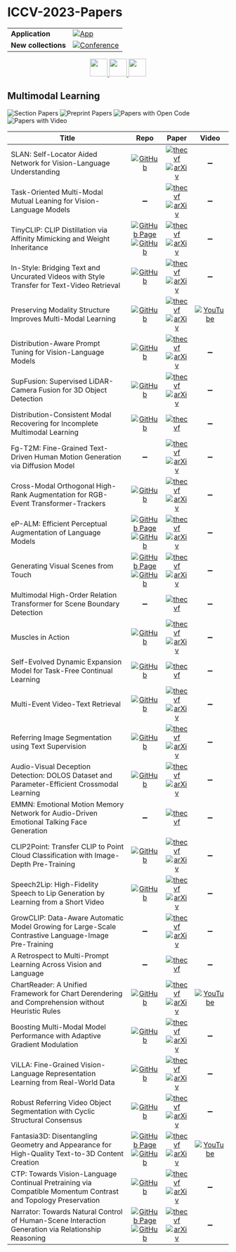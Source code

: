 # ICCV-2023-Papers

<table>
    <tr>
        <td><strong>Application</strong></td>
        <td>
            <a href="https://huggingface.co/spaces/DmitryRyumin/NewEraAI-Papers" style="float:left;">
                <img src="https://img.shields.io/badge/🤗-NewEraAI--Papers-FFD21F.svg" alt="App" />
            </a>
        </td>
    </tr>
    <tr>
        <td><strong>New collections</strong></td>
        <td>
            <a href="https://github.com/DmitryRyumin/ICCV-2023-Papers/blob/main/README.md">
                <img src="http://img.shields.io/badge/ICCV-2025-0073AE.svg" alt="Conference">
            </a>
        </td>
    </tr>
</table>

<div align="center">
    <a href="https://github.com/DmitryRyumin/ICCV-2023-Papers/blob/main/sections/2023/main/scene-analysis-and-understanding.md">
        <img src="https://cdn.jsdelivr.net/gh/DmitryRyumin/NewEraAI-Papers@main/images/left.svg" width="40" alt="" />
    </a>
    <a href="https://github.com/DmitryRyumin/ICCV-2023-25-Papers/blob/main/README_2023.md">
        <img src="https://cdn.jsdelivr.net/gh/DmitryRyumin/NewEraAI-Papers@main/images/home.svg" width="40" alt="" />
    </a>
    <a href="https://github.com/DmitryRyumin/ICCV-2023-Papers/blob/main/sections/2023/main/human-in-the-loop-computer-vision.md">
        <img src="https://cdn.jsdelivr.net/gh/DmitryRyumin/NewEraAI-Papers@main/images/right.svg" width="40" alt="" />
    </a>
</div>

## Multimodal Learning

![Section Papers](https://img.shields.io/badge/Section%20Papers-30-42BA16) ![Preprint Papers](https://img.shields.io/badge/Preprint%20Papers-25-b31b1b) ![Papers with Open Code](https://img.shields.io/badge/Papers%20with%20Open%20Code-24-1D7FBF) ![Papers with Video](https://img.shields.io/badge/Papers%20with%20Video-3-FF0000)

| **Title** | **Repo** | **Paper** | **Video** |
|-----------|:--------:|:---------:|:---------:|
| SLAN: Self-Locator Aided Network for Vision-Language Understanding | [![GitHub](https://img.shields.io/github/stars/scok30/SLAN?style=flat)](https://github.com/scok30/SLAN) | [![thecvf](https://img.shields.io/badge/pdf-thecvf-7395C5.svg)](https://openaccess.thecvf.com/content/ICCV2023/papers/Zhai_SLAN_Self-Locator_Aided_Network_for_Vision-Language_Understanding_ICCV_2023_paper.pdf) <br /> [![arXiv](https://img.shields.io/badge/arXiv-2211.16208-b31b1b.svg)](https://arxiv.org/abs/2211.16208) | :heavy_minus_sign: |
| Task-Oriented Multi-Modal Mutual Leaning for Vision-Language Models | :heavy_minus_sign: | [![thecvf](https://img.shields.io/badge/pdf-thecvf-7395C5.svg)](https://openaccess.thecvf.com/content/ICCV2023/papers/Long_Task-Oriented_Multi-Modal_Mutual_Leaning_for_Vision-Language_Models_ICCV_2023_paper.pdf) <br /> [![arXiv](https://img.shields.io/badge/arXiv-2303.17169-b31b1b.svg)](https://arxiv.org/abs/2303.17169) | :heavy_minus_sign: |
| TinyCLIP: CLIP Distillation via Affinity Mimicking and Weight Inheritance | [![GitHub Page](https://img.shields.io/badge/GitHub-Page-159957.svg?style=flat)](https://github.com/microsoft/Cream/tree/main/TinyCLIP) <br /> [![GitHub](https://img.shields.io/github/stars/microsoft/Cream?style=flat)](https://github.com/microsoft/Cream) | [![thecvf](https://img.shields.io/badge/pdf-thecvf-7395C5.svg)](https://openaccess.thecvf.com/content/ICCV2023/papers/Wu_TinyCLIP_CLIP_Distillation_via_Affinity_Mimicking_and_Weight_Inheritance_ICCV_2023_paper.pdf) <br /> [![arXiv](https://img.shields.io/badge/arXiv-2309.12314-b31b1b.svg)](https://arxiv.org/abs/2309.12314) | :heavy_minus_sign: |
| In-Style: Bridging Text and Uncurated Videos with Style Transfer for Text-Video Retrieval | [![GitHub](https://img.shields.io/github/stars/ninatu/in_style?style=flat)](https://github.com/ninatu/in_style) | [![thecvf](https://img.shields.io/badge/pdf-thecvf-7395C5.svg)](https://openaccess.thecvf.com/content/ICCV2023/papers/Shvetsova_In-Style_Bridging_Text_and_Uncurated_Videos_with_Style_Transfer_for_ICCV_2023_paper.pdf) <br /> [![arXiv](https://img.shields.io/badge/arXiv-2309.08928-b31b1b.svg)](https://arxiv.org/abs/2309.08928) | :heavy_minus_sign: |
| Preserving Modality Structure Improves Multi-Modal Learning | [![GitHub](https://img.shields.io/github/stars/Swetha5/Multi_Sinkhorn_Knopp?style=flat)](https://github.com/Swetha5/Multi_Sinkhorn_Knopp) | [![thecvf](https://img.shields.io/badge/pdf-thecvf-7395C5.svg)](https://openaccess.thecvf.com/content/ICCV2023/papers/Swetha_Preserving_Modality_Structure_Improves_Multi-Modal_Learning_ICCV_2023_paper.pdf) <br /> [![arXiv](https://img.shields.io/badge/arXiv-2308.13077-b31b1b.svg)](https://arxiv.org/abs/2308.13077) | [![YouTube](https://img.shields.io/badge/YouTube-%23FF0000.svg?style=for-the-badge&logo=YouTube&logoColor=white)](https://www.youtube.com/watch?v=KmyFxfUOGcY) |
| Distribution-Aware Prompt Tuning for Vision-Language Models | [![GitHub](https://img.shields.io/github/stars/mlvlab/DAPT?style=flat)](https://github.com/mlvlab/DAPT) | [![thecvf](https://img.shields.io/badge/pdf-thecvf-7395C5.svg)](https://openaccess.thecvf.com/content/ICCV2023/papers/Cho_Distribution-Aware_Prompt_Tuning_for_Vision-Language_Models_ICCV_2023_paper.pdf) <br /> [![arXiv](https://img.shields.io/badge/arXiv-2309.03406-b31b1b.svg)](https://arxiv.org/abs/2309.03406) | :heavy_minus_sign: |
| SupFusion: Supervised LiDAR-Camera Fusion for 3D Object Detection | [![GitHub](https://img.shields.io/github/stars/IranQin/SupFusion?style=flat)](https://github.com/IranQin/SupFusion) | [![thecvf](https://img.shields.io/badge/pdf-thecvf-7395C5.svg)](https://openaccess.thecvf.com/content/ICCV2023/papers/Qin_SupFusion_Supervised_LiDAR-Camera_Fusion_for_3D_Object_Detection_ICCV_2023_paper.pdf) <br /> [![arXiv](https://img.shields.io/badge/arXiv-2309.07084-b31b1b.svg)](https://arxiv.org/abs/2309.07084) | :heavy_minus_sign: |
| Distribution-Consistent Modal Recovering for Incomplete Multimodal Learning | [![GitHub](https://img.shields.io/github/stars/mdswyz/DiCMoR?style=flat)](https://github.com/mdswyz/DiCMoR) | [![thecvf](https://img.shields.io/badge/pdf-thecvf-7395C5.svg)](https://openaccess.thecvf.com/content/ICCV2023/papers/Wang_Distribution-Consistent_Modal_Recovering_for_Incomplete_Multimodal_Learning_ICCV_2023_paper.pdf) | :heavy_minus_sign: |
| Fg-T2M: Fine-Grained Text-Driven Human Motion Generation via Diffusion Model | :heavy_minus_sign: | [![thecvf](https://img.shields.io/badge/pdf-thecvf-7395C5.svg)](https://openaccess.thecvf.com/content/ICCV2023/papers/Wang_Fg-T2M_Fine-Grained_Text-Driven_Human_Motion_Generation_via_Diffusion_Model_ICCV_2023_paper.pdf) <br /> [![arXiv](https://img.shields.io/badge/arXiv-2309.06284-b31b1b.svg)](https://arxiv.org/abs/2309.06284) | :heavy_minus_sign: |
| Cross-Modal Orthogonal High-Rank Augmentation for RGB-Event Transformer-Trackers | [![GitHub](https://img.shields.io/github/stars/ZHU-Zhiyu/High-Rank_RGB-Event_Tracker?style=flat)](https://github.com/ZHU-Zhiyu/High-Rank_RGB-Event_Tracker) | [![thecvf](https://img.shields.io/badge/pdf-thecvf-7395C5.svg)](https://openaccess.thecvf.com/content/ICCV2023/papers/Zhu_Cross-Modal_Orthogonal_High-Rank_Augmentation_for_RGB-Event_Transformer-Trackers_ICCV_2023_paper.pdf) <br /> [![arXiv](https://img.shields.io/badge/arXiv-2307.04129-b31b1b.svg)](https://arxiv.org/abs/2307.04129) | :heavy_minus_sign: |
| eP-ALM: Efficient Perceptual Augmentation of Language Models | [![GitHub Page](https://img.shields.io/badge/GitHub-Page-159957.svg)](https://mshukor.github.io/eP-ALM.github.io/) <br /> [![GitHub](https://img.shields.io/github/stars/mshukor/eP-ALM?style=flat)](https://github.com/mshukor/eP-ALM) | [![thecvf](https://img.shields.io/badge/pdf-thecvf-7395C5.svg)](https://openaccess.thecvf.com/content/ICCV2023/papers/Shukor_eP-ALM_Efficient_Perceptual_Augmentation_of_Language_Models_ICCV_2023_paper.pdf) <br /> [![arXiv](https://img.shields.io/badge/arXiv-2303.11403-b31b1b.svg)](https://arxiv.org/abs/2303.11403) | :heavy_minus_sign: |
| Generating Visual Scenes from Touch | [![GitHub Page](https://img.shields.io/badge/GitHub-Page-159957.svg)](https://fredfyyang.github.io/vision-from-touch/) <br /> [![GitHub](https://img.shields.io/github/stars/fredfyyang/vision-from-touch?style=flat)](https://github.com/fredfyyang/vision-from-touch) | [![thecvf](https://img.shields.io/badge/pdf-thecvf-7395C5.svg)](https://openaccess.thecvf.com/content/ICCV2023/papers/Yang_Generating_Visual_Scenes_from_Touch_ICCV_2023_paper.pdf) <br /> [![arXiv](https://img.shields.io/badge/arXiv-2309.15117-b31b1b.svg)](https://arxiv.org/abs/2309.15117) | :heavy_minus_sign: |
| Multimodal High-Order Relation Transformer for Scene Boundary Detection | :heavy_minus_sign: | [![thecvf](https://img.shields.io/badge/pdf-thecvf-7395C5.svg)](https://openaccess.thecvf.com/content/ICCV2023/papers/Wei_Multimodal_High-order_Relation_Transformer_for_Scene_Boundary_Detection_ICCV_2023_paper.pdf) | :heavy_minus_sign: |
| Muscles in Action | [![GitHub](https://img.shields.io/github/stars/mchiquier/musclesinaction?style=flat)](https://github.com/mchiquier/musclesinaction) | [![thecvf](https://img.shields.io/badge/pdf-thecvf-7395C5.svg)](https://openaccess.thecvf.com/content/ICCV2023/papers/Chiquier_Muscles_in_Action_ICCV_2023_paper.pdf) <br /> [![arXiv](https://img.shields.io/badge/arXiv-2212.02978-b31b1b.svg)](https://arxiv.org/abs/2212.02978) | :heavy_minus_sign: |
| Self-Evolved Dynamic Expansion Model for Task-Free Continual Learning | [![GitHub](https://img.shields.io/github/stars/dtuzi123/SEDEM?style=flat)](https://github.com/dtuzi123/SEDEM) | [![thecvf](https://img.shields.io/badge/pdf-thecvf-7395C5.svg)](https://openaccess.thecvf.com/content/ICCV2023/papers/Ye_Self-Evolved_Dynamic_Expansion_Model_for_Task-Free_Continual_Learning_ICCV_2023_paper.pdf) | :heavy_minus_sign: |
| Multi-Event Video-Text Retrieval | [![GitHub](https://img.shields.io/github/stars/gengyuanmax/MeVTR?style=flat)](https://github.com/gengyuanmax/MeVTR) | [![thecvf](https://img.shields.io/badge/pdf-thecvf-7395C5.svg)](https://openaccess.thecvf.com/content/ICCV2023/papers/Zhang_Multi-Event_Video-Text_Retrieval_ICCV_2023_paper.pdf) <br /> [![arXiv](https://img.shields.io/badge/arXiv-2308.11551-b31b1b.svg)](https://arxiv.org/abs/2308.11551) | :heavy_minus_sign: |
| Referring Image Segmentation using Text Supervision | [![GitHub](https://img.shields.io/github/stars/fawnliu/TRIS?style=flat)](https://github.com/fawnliu/TRIS) | [![thecvf](https://img.shields.io/badge/pdf-thecvf-7395C5.svg)](https://openaccess.thecvf.com/content/ICCV2023/papers/Liu_Referring_Image_Segmentation_Using_Text_Supervision_ICCV_2023_paper.pdf) <br /> [![arXiv](https://img.shields.io/badge/arXiv-2308.14575-b31b1b.svg)](https://arxiv.org/abs/2308.14575) | :heavy_minus_sign: |
| Audio-Visual Deception Detection: DOLOS Dataset and Parameter-Efficient Crossmodal Learning | [![GitHub](https://img.shields.io/github/stars/NMS05/Audio-Visual-Deception-Detection-DOLOS-Dataset-and-Parameter-Efficient-Crossmodal-Learning?style=flat)](https://github.com/NMS05/Audio-Visual-Deception-Detection-DOLOS-Dataset-and-Parameter-Efficient-Crossmodal-Learning) | [![thecvf](https://img.shields.io/badge/pdf-thecvf-7395C5.svg)](https://openaccess.thecvf.com/content/ICCV2023/papers/Guo_Audio-Visual_Deception_Detection_DOLOS_Dataset_and_Parameter-Efficient_Crossmodal_Learning_ICCV_2023_paper.pdf) <br /> [![arXiv](https://img.shields.io/badge/arXiv-2303.12745-b31b1b.svg)](https://arxiv.org/abs/2303.12745) | :heavy_minus_sign: |
| EMMN: Emotional Motion Memory Network for Audio-Driven Emotional Talking Face Generation | :heavy_minus_sign: | [![thecvf](https://img.shields.io/badge/pdf-thecvf-7395C5.svg)](https://openaccess.thecvf.com/content/ICCV2023/papers/Tan_EMMN_Emotional_Motion_Memory_Network_for_Audio-driven_Emotional_Talking_Face_ICCV_2023_paper.pdf) | :heavy_minus_sign: |
| CLIP2Point: Transfer CLIP to Point Cloud Classification with Image-Depth Pre-Training | [![GitHub](https://img.shields.io/github/stars/tyhuang0428/CLIP2Point?style=flat)](https://github.com/tyhuang0428/CLIP2Point) | [![thecvf](https://img.shields.io/badge/pdf-thecvf-7395C5.svg)](https://openaccess.thecvf.com/content/ICCV2023/papers/Huang_CLIP2Point_Transfer_CLIP_to_Point_Cloud_Classification_with_Image-Depth_Pre-Training_ICCV_2023_paper.pdf) <br /> [![arXiv](https://img.shields.io/badge/arXiv-2210.01055-b31b1b.svg)](https://arxiv.org/abs/2210.01055) | :heavy_minus_sign: |
| Speech2Lip: High-Fidelity Speech to Lip Generation by Learning from a Short Video | [![GitHub](https://img.shields.io/github/stars/CVMI-Lab/Speech2Lip?style=flat)](https://github.com/CVMI-Lab/Speech2Lip) | [![thecvf](https://img.shields.io/badge/pdf-thecvf-7395C5.svg)](https://openaccess.thecvf.com/content/ICCV2023/papers/Wu_Speech2Lip_High-fidelity_Speech_to_Lip_Generation_by_Learning_from_a_ICCV_2023_paper.pdf) <br /> [![arXiv](https://img.shields.io/badge/arXiv-2309.04814-b31b1b.svg)](https://arxiv.org/abs/2309.04814) | :heavy_minus_sign: |
| GrowCLIP: Data-Aware Automatic Model Growing for Large-Scale Contrastive Language-Image Pre-Training | :heavy_minus_sign: | [![thecvf](https://img.shields.io/badge/pdf-thecvf-7395C5.svg)](https://openaccess.thecvf.com/content/ICCV2023/papers/Deng_GrowCLIP_Data-Aware_Automatic_Model_Growing_for_Large-scale_Contrastive_Language-Image_Pre-Training_ICCV_2023_paper.pdf) <br /> [![arXiv](https://img.shields.io/badge/arXiv-2308.11331-b31b1b.svg)](https://arxiv.org/abs/2308.11331) | :heavy_minus_sign: |
| A Retrospect to Multi-Prompt Learning Across Vision and Language | :heavy_minus_sign: | [![thecvf](https://img.shields.io/badge/pdf-thecvf-7395C5.svg)](https://openaccess.thecvf.com/content/ICCV2023/papers/Chen_A_Retrospect_to_Multi-prompt_Learning_across_Vision_and_Language_ICCV_2023_paper.pdf) | :heavy_minus_sign: |
| ChartReader: A Unified Framework for Chart Derendering and Comprehension without Heuristic Rules | [![GitHub](https://img.shields.io/github/stars/zhiqic/ChartReader?style=flat)](https://github.com/zhiqic/ChartReader) | [![thecvf](https://img.shields.io/badge/pdf-thecvf-7395C5.svg)](https://openaccess.thecvf.com/content/ICCV2023/papers/Cheng_ChartReader_A_Unified_Framework_for_Chart_Derendering_and_Comprehension_without_ICCV_2023_paper.pdf) <br /> [![arXiv](https://img.shields.io/badge/arXiv-2304.02173-b31b1b.svg)](https://arxiv.org/abs/2304.02173) | [![YouTube](https://img.shields.io/badge/YouTube-%23FF0000.svg?style=for-the-badge&logo=YouTube&logoColor=white)](https://www.youtube.com/watch?v=VIOGL4gF06w) |
| Boosting Multi-Modal Model Performance with Adaptive Gradient Modulation | [![GitHub](https://img.shields.io/github/stars/lihong2303/AGM_ICCV2023?style=flat)](https://github.com/lihong2303/AGM_ICCV2023) | [![thecvf](https://img.shields.io/badge/pdf-thecvf-7395C5.svg)](https://openaccess.thecvf.com/content/ICCV2023/papers/Li_Boosting_Multi-modal_Model_Performance_with_Adaptive_Gradient_Modulation_ICCV_2023_paper.pdf) <br /> [![arXiv](https://img.shields.io/badge/arXiv-2308.07686-b31b1b.svg)](https://arxiv.org/abs/2308.07686) | :heavy_minus_sign: |
| ViLLA: Fine-Grained Vision-Language Representation Learning from Real-World Data | [![GitHub](https://img.shields.io/github/stars/StanfordMIMI/villa?style=flat)](https://github.com/StanfordMIMI/villa) | [![thecvf](https://img.shields.io/badge/pdf-thecvf-7395C5.svg)](https://openaccess.thecvf.com/content/ICCV2023/papers/Varma_ViLLA_Fine-Grained_Vision-Language_Representation_Learning_from_Real-World_Data_ICCV_2023_paper.pdf) <br /> [![arXiv](https://img.shields.io/badge/arXiv-2308.11194-b31b1b.svg)](https://arxiv.org/abs/2308.11194) | :heavy_minus_sign: |
| Robust Referring Video Object Segmentation with Cyclic Structural Consensus | [![GitHub](https://img.shields.io/github/stars/lxa9867/R2VOS?style=flat)](https://github.com/lxa9867/R2VOS) | [![thecvf](https://img.shields.io/badge/pdf-thecvf-7395C5.svg)](https://openaccess.thecvf.com/content/ICCV2023/papers/Li_Robust_Referring_Video_Object_Segmentation_with_Cyclic_Structural_Consensus_ICCV_2023_paper.pdf) <br /> [![arXiv](https://img.shields.io/badge/arXiv-2207.01203-b31b1b.svg)](https://arxiv.org/abs/2207.01203) | :heavy_minus_sign: |
| Fantasia3D: Disentangling Geometry and Appearance for High-Quality Text-to-3D Content Creation | [![GitHub Page](https://img.shields.io/badge/GitHub-Page-159957.svg)](https://fantasia3d.github.io/) <br /> [![GitHub](https://img.shields.io/github/stars/Gorilla-Lab-SCUT/Fantasia3D?style=flat)](https://github.com/Gorilla-Lab-SCUT/Fantasia3D) | [![thecvf](https://img.shields.io/badge/pdf-thecvf-7395C5.svg)](https://openaccess.thecvf.com/content/ICCV2023/papers/Chen_Fantasia3D_Disentangling_Geometry_and_Appearance_for_High-quality_Text-to-3D_Content_Creation_ICCV_2023_paper.pdf) <br /> [![arXiv](https://img.shields.io/badge/arXiv-2303.13873-b31b1b.svg)](https://arxiv.org/abs/2303.13873) | [![YouTube](https://img.shields.io/badge/YouTube-%23FF0000.svg?style=for-the-badge&logo=YouTube&logoColor=white)](https://www.youtube.com/watch?v=Xbzl4HzFiNo) |
| CTP: Towards Vision-Language Continual Pretraining via Compatible Momentum Contrast and Topology Preservation | [![GitHub](https://img.shields.io/github/stars/KevinLight831/CTP?style=flat)](https://github.com/KevinLight831/CTP) | [![thecvf](https://img.shields.io/badge/pdf-thecvf-7395C5.svg)](https://openaccess.thecvf.com/content/ICCV2023/papers/Zhu_CTPTowards_Vision-Language_Continual_Pretraining_via_Compatible_Momentum_Contrast_and_Topology_ICCV_2023_paper.pdf) <br /> [![arXiv](https://img.shields.io/badge/arXiv-2308.07146-b31b1b.svg)](https://arxiv.org/abs/2308.07146) | :heavy_minus_sign: |
| Narrator: Towards Natural Control of Human-Scene Interaction Generation via Relationship Reasoning | [![GitHub Page](https://img.shields.io/badge/GitHub-Page-159957.svg)](https://haibiaoxuan.github.io/Narrator/) <br /> [![GitHub](https://img.shields.io/github/stars/HaibiaoXuan/Narrator?style=flat)](https://github.com/HaibiaoXuan/Narrator) | [![thecvf](https://img.shields.io/badge/pdf-thecvf-7395C5.svg)](https://openaccess.thecvf.com/content/ICCV2023/papers/Xuan_Narrator_Towards_Natural_Control_of_Human-Scene_Interaction_Generation_via_Relationship_ICCV_2023_paper.pdf) <br /> [![arXiv](https://img.shields.io/badge/arXiv-2303.09410-b31b1b.svg)](https://arxiv.org/abs/2303.09410) | :heavy_minus_sign: |
